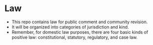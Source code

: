 # Law
* This repo contains law for public comment and community revision.
* It will be organized into categories of jurisdiction and kind.
* Remember, for domestic law purposes, there are four basic kinds of positive law: constitutional, statutory, regulatory, and case law.

